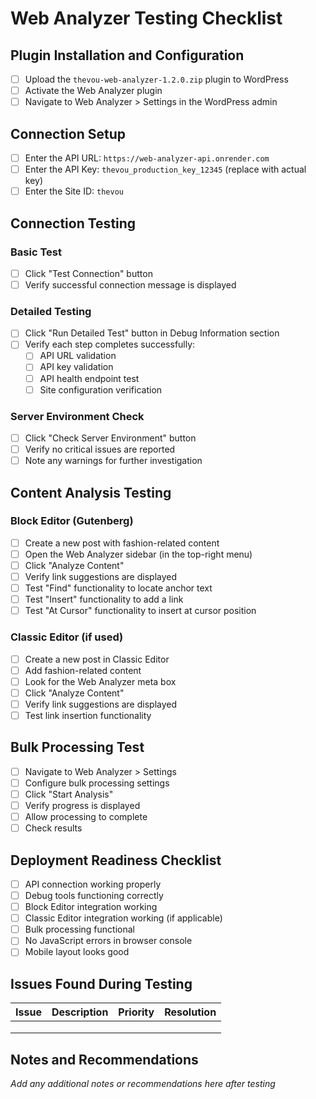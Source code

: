 # Web Analyzer Testing Checklist

## Plugin Installation and Configuration

- [ ] Upload the `thevou-web-analyzer-1.2.0.zip` plugin to WordPress
- [ ] Activate the Web Analyzer plugin
- [ ] Navigate to Web Analyzer > Settings in the WordPress admin

## Connection Setup

- [ ] Enter the API URL: `https://web-analyzer-api.onrender.com`
- [ ] Enter the API Key: `thevou_production_key_12345` (replace with actual key)
- [ ] Enter the Site ID: `thevou`

## Connection Testing

### Basic Test
- [ ] Click "Test Connection" button
- [ ] Verify successful connection message is displayed

### Detailed Testing
- [ ] Click "Run Detailed Test" button in Debug Information section
- [ ] Verify each step completes successfully:
  - [ ] API URL validation
  - [ ] API key validation
  - [ ] API health endpoint test
  - [ ] Site configuration verification

### Server Environment Check
- [ ] Click "Check Server Environment" button
- [ ] Verify no critical issues are reported
- [ ] Note any warnings for further investigation

## Content Analysis Testing

### Block Editor (Gutenberg)
- [ ] Create a new post with fashion-related content
- [ ] Open the Web Analyzer sidebar (in the top-right menu)
- [ ] Click "Analyze Content"
- [ ] Verify link suggestions are displayed
- [ ] Test "Find" functionality to locate anchor text
- [ ] Test "Insert" functionality to add a link
- [ ] Test "At Cursor" functionality to insert at cursor position

### Classic Editor (if used)
- [ ] Create a new post in Classic Editor
- [ ] Add fashion-related content
- [ ] Look for the Web Analyzer meta box
- [ ] Click "Analyze Content"
- [ ] Verify link suggestions are displayed
- [ ] Test link insertion functionality

## Bulk Processing Test

- [ ] Navigate to Web Analyzer > Settings
- [ ] Configure bulk processing settings
- [ ] Click "Start Analysis"
- [ ] Verify progress is displayed
- [ ] Allow processing to complete
- [ ] Check results

## Deployment Readiness Checklist

- [ ] API connection working properly
- [ ] Debug tools functioning correctly
- [ ] Block Editor integration working
- [ ] Classic Editor integration working (if applicable)
- [ ] Bulk processing functional
- [ ] No JavaScript errors in browser console
- [ ] Mobile layout looks good

## Issues Found During Testing

| Issue | Description | Priority | Resolution |
|-------|-------------|----------|------------|
|       |             |          |            |
|       |             |          |            |
|       |             |          |            |

## Notes and Recommendations

*Add any additional notes or recommendations here after testing*